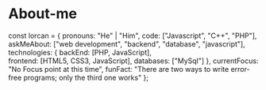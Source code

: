 # About-me

const lorcan = { 
      pronouns: "He" | "Him", 
      code: ["Javascript", "C++", "PHP"], 
      askMeAbout: ["web development", "backend", "database", "javascript"], 
      technologies: { 
          backEnd: [PHP, JavaScript],  
          frontend: [HTML5, CSS3, JavaScript], 
          databases: ["MySql"]
    },
          currentFocus: "No Focus point at this time", funFact: "There are two ways to write error-free programs; only the third one works" 
};
